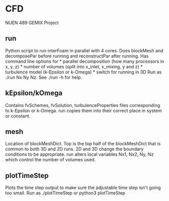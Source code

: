 # CFD
NUEN 489 GEMIX Project

## run 
Python script to run interFoam in parallel with 4 cores. 
Does blockMesh and decomposePar before running and reconstructPar after running. 
Has command line options for 
	* parallel decomposition (how many processors in x, y, z)
	* number of volumes (split into x_inlet, x_mixing, y and z) 
	* turbulence model (k-Epsilon or k-Omega) 
	* switch for running in 3D 
Run as ./run Nx Ny Nz. See ./run -h for help. 

## kEpsilon/kOmega
Contains fvSchemes, fvSolution, turbulenceProperties files corresponding to k-Epsilon or k-Omega. 
run copies them into their correct place in system or constant. 

## mesh
Location of blockMeshDict. Top is the top half of the blockMeshDict that is common to both 3D and 2D runs. 2D and 3D change the boundary conditions to be appropriate. 
run alters local variables Nx1, Nx2, Ny, Nz which control the number of volumes used. 

## plotTimeStep
Plots the time step output to make sure the adjustable time step isn't going too small. 
Run as ./plotTimeStep or python3 plotTimeStep 

